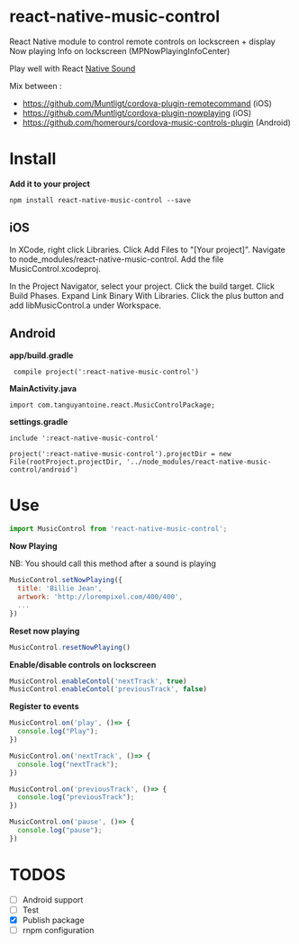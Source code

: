 # react-native-music-control

React Native module to control remote controls on lockscreen + display Now playing Info on lockscreen (MPNowPlayingInfoCenter)

Play well with React [Native Sound](https://github.com/zmxv/react-native-sound)

Mix between :

* https://github.com/Muntligt/cordova-plugin-remotecommand (iOS)
* https://github.com/Muntligt/cordova-plugin-nowplaying (iOS)
* https://github.com/homerours/cordova-music-controls-plugin (Android)


# Install

**Add it to your project**

```
npm install react-native-music-control --save
```

## iOS

In XCode, right click Libraries. Click Add Files to "[Your project]". Navigate to node_modules/react-native-music-control. Add the file MusicControl.xcodeproj.

In the Project Navigator, select your project. Click the build target. Click Build Phases. Expand Link Binary With Libraries. Click the plus button and add libMusicControl.a under Workspace.


## Android

**app/build.gradle**

```
 compile project(':react-native-music-control')
```

**MainActivity.java**

```
import com.tanguyantoine.react.MusicControlPackage;
```

**settings.gradle**

```
include ':react-native-music-control'

project(':react-native-music-control').projectDir = new File(rootProject.projectDir, '../node_modules/react-native-music-control/android')
```


# Use

```javascript
import MusicControl from 'react-native-music-control';
```

**Now Playing**

NB: You should call this method after a sound is playing

```javascript
MusicControl.setNowPlaying({
  title: 'Billie Jean',
  artwork: 'http://lorempixel.com/400/400',
  ...
})
```

**Reset now playing**

```javascript
MusicControl.resetNowPlaying()
```

**Enable/disable controls on lockscreen**

```javascript
MusicControl.enableContol('nextTrack', true)
MusicControl.enableContol('previousTrack', false)
```

**Register to events**

```javascript
MusicControl.on('play', ()=> {
  console.log("Play");
})

MusicControl.on('nextTrack', ()=> {
  console.log("nextTrack");
})

MusicControl.on('previousTrack', ()=> {
  console.log("previousTrack");
})

MusicControl.on('pause', ()=> {
  console.log("pause");
})
```


# TODOS

- [ ] Android support
- [ ] Test
- [x] Publish package
- [ ] rnpm configuration
